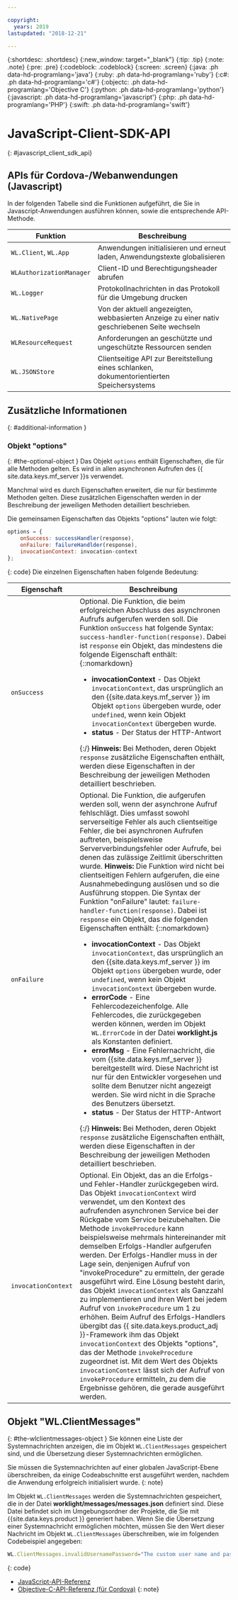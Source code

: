 ```yaml
---

copyright:
  years: 2019
lastupdated: "2018-12-21"

---
```


{:shortdesc: .shortdesc}
{:new_window: target="_blank"}
{:tip: .tip}
{:note: .note}
{:pre: .pre}
{:codeblock: .codeblock}
{:screen: .screen}
{:java: .ph data-hd-programlang='java'}
{:ruby: .ph data-hd-programlang='ruby'}
{:c#: .ph data-hd-programlang='c#'}
{:objectc: .ph data-hd-programlang='Objective C'}
{:python: .ph data-hd-programlang='python'}
{:javascript: .ph data-hd-programlang='javascript'}
{:php: .ph data-hd-programlang='PHP'}
{:swift: .ph data-hd-programlang='swift'}

# JavaScript-Client-SDK-API
{: #javascript_client_sdk_api}

## APIs für Cordova-/Webanwendungen (Javascript)

In der folgenden Tabelle sind die Funktionen aufgeführt, die Sie in Javascript-Anwendungen ausführen können, sowie die entsprechende API-Methode.

| Funktion | Beschreibung |
|----------|-------------|
| `WL.Client`, `WL.App` | Anwendungen initialisieren und erneut laden, Anwendungstexte globalisieren | 
| `WLAuthorizationManager` | Client-ID und Berechtigungsheader abrufen |
| `WL.Logger` | Protokollnachrichten in das Protokoll für die Umgebung drucken |
| `WL.NativePage` | Von der aktuell angezeigten, webbasierten Anzeige zu einer nativ geschriebenen Seite wechseln |
| `WLResourceRequest` | Anforderungen an geschützte und ungeschützte Ressourcen senden | 
| `WL.JSONStore` | Clientseitige API zur Bereitstellung eines schlanken, dokumentorientierten Speichersystems | 

## Zusätzliche Informationen
{: #additional-information }
### Objekt "options"
{: #the-optional-object }
Das Objekt `options` enthält Eigenschaften, die für alle Methoden gelten. Es wird in allen asynchronen Aufrufen des {{ site.data.keys.mf_server }}s verwendet.

Manchmal wird es durch Eigenschaften erweitert, die nur für bestimmte Methoden gelten. Diese zusätzlichen Eigenschaften werden in der Beschreibung der jeweiligen Methoden detailliert beschrieben.

Die gemeinsamen Eigenschaften das Objekts "options" lauten wie folgt:

```javascript
options = {
    onSuccess: successHandler(response),
    onFailure: failureHandlder(response),
    invocationContext: invocation-context
};
```
{: code}
Die einzelnen Eigenschaften haben folgende Bedeutung:

| Eigenschaft | Beschreibung |
|----------|-------------|
| `onSuccess` | Optional. Die Funktion, die beim erfolgreichen Abschluss des asynchronen Aufrufs aufgerufen werden soll. Die Funktion `onSuccess` hat folgende Syntax: `success-handler-function(response)`. Dabei ist `response` ein Objekt, das mindestens die folgende Eigenschaft enthält: {::nomarkdown}<ul><li><b>invocationContext</b> - Das Objekt <code>invocationContext</code>, das ursprünglich an den {{site.data.keys.mf_server }} im Objekt <code>options</code> übergeben wurde, oder <code>undefined</code>, wenn kein Objekt <code>invocationContext</code> übergeben wurde.</li><li><b>status</b> - Der Status der HTTP-Antwort</li></ul>{:/} **Hinweis:** Bei Methoden, deren Objekt `response` zusätzliche Eigenschaften enthält, werden diese Eigenschaften in der Beschreibung der jeweiligen Methoden detailliert beschrieben. |
| `onFailure` | Optional. Die Funktion, die aufgerufen werden soll, wenn der asynchrone Aufruf fehlschlägt. Dies umfasst sowohl serverseitige Fehler als auch clientseitige Fehler, die bei asynchronen Aufrufen auftreten, beispielsweise Serververbindungsfehler oder Aufrufe, bei denen das zulässige Zeitlimit überschritten wurde. **Hinweis:** Die Funktion wird nicht bei clientseitigen Fehlern aufgerufen, die eine Ausnahmebedingung auslösen und so die Ausführung stoppen. Die Syntax der Funktion "onFailure" lautet: `failure-handler-function(response)`. Dabei ist `response` ein Objekt, das die folgenden Eigenschaften enthält: {::nomarkdown}<ul><li><b>invocationContext</b> - Das Objekt <code>invocationContext</code>, das ursprünglich an den {{site.data.keys.mf_server }} im Objekt <code>options</code> übergeben wurde, oder <code>undefined</code>, wenn kein Objekt <code>invocationContext</code> übergeben wurde.</li><li><b>errorCode</b> - Eine Fehlercodezeichenfolge. Alle Fehlercodes, die zurückgegeben werden können, werden im Objekt <code>WL.ErrorCode</code> in der Datei <b>worklight.js</b> als Konstanten definiert.</li><li><b>errorMsg</b> - Eine Fehlernachricht, die vom {{site.data.keys.mf_server }} bereitgestellt wird. Diese Nachricht ist nur für den Entwickler vorgesehen und sollte dem Benutzer nicht angezeigt werden. Sie wird nicht in die Sprache des Benutzers übersetzt.</li><li><b>status</b> - Der Status der HTTP-Antwort</li></li></ul>{:/} **Hinweis:** Bei Methoden, deren Objekt `response` zusätzliche Eigenschaften enthält, werden diese Eigenschaften in der Beschreibung der jeweiligen Methoden detailliert beschrieben. |
| `invocationContext` | Optional. Ein Objekt, das an die Erfolgs- und Fehler-Handler zurückgegeben wird. Das Objekt `invocationContext` wird verwendet, um den Kontext des aufrufenden asynchronen Service bei der Rückgabe vom Service beizubehalten. Die Methode `invokeProcedure` kann beispielsweise mehrmals hintereinander mit demselben Erfolgs-Handler aufgerufen werden. Der Erfolgs-Handler muss in der Lage sein, denjenigen Aufruf von "invokeProcedure" zu ermitteln, der gerade ausgeführt wird. Eine Lösung besteht darin, das Objekt `invocationContext` als Ganzzahl zu implementieren und ihren Wert bei jedem Aufruf von `invokeProcedure` um 1 zu erhöhen. Beim Aufruf des Erfolgs-Handlers übergibt das {{ site.data.keys.product_adj }}-Framework ihm das Objekt `invocationContext` des Objekts "options", das der Methode `invokeProcedure` zugeordnet ist. Mit dem Wert des Objekts `invocationContext` lässt sich der Aufruf von `invokeProcedure` ermitteln, zu dem die Ergebnisse gehören, die gerade ausgeführt werden. | 

## Objekt "WL.ClientMessages"
{: #the-wlclientmessages-object }
Sie können eine Liste der Systemnachrichten anzeigen, die im Objekt `WL.ClientMessages` gespeichert sind, und die Übersetzung dieser Systemnachrichten ermöglichen.

Sie müssen die Systemnachrichten auf einer globalen JavaScript-Ebene überschreiben, da einige Codeabschnitte erst ausgeführt werden, nachdem die Anwendung erfolgreich initialisiert wurde.
{: note}

Im Objekt `WL.ClientMessages` werden die Systemnachrichten gespeichert, die in der Datei **worklight/messages/messages.json** definiert sind. Diese Datei befindet sich im Umgebungsordner der Projekte, die Sie mit {{site.data.keys.product }} generiert haben. Wenn Sie die Übersetzung einer Systemnachricht ermöglichen möchten, müssen Sie den Wert dieser Nachricht im Objekt  `WL.ClientMessages` überschreiben, wie im folgenden Codebeispiel angegeben:

```javascript
WL.ClientMessages.invalidUsernamePassword="The custom user name and password are not valid";
```
{: code}


* [JavaScript-API-Referenz](http://mobilefirstplatform.ibmcloud.com/tutorials/en/foundation/8.0/api/client-side-api/javascript/client/#javascript-api-reference)
* [Objective-C-API-Referenz (für Cordova)](http://mobilefirstplatform.ibmcloud.com/tutorials/en/foundation/8.0/api/client-side-api/javascript/client/#objective-c-api-reference-for-cordova)
{: note}
